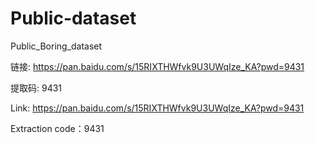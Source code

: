 # Public-dataset

Public_Boring_dataset

链接: https://pan.baidu.com/s/15RIXTHWfvk9U3UWqIze_KA?pwd=9431

提取码: 9431

Link: https://pan.baidu.com/s/15RIXTHWfvk9U3UWqIze_KA?pwd=9431

Extraction code：9431
